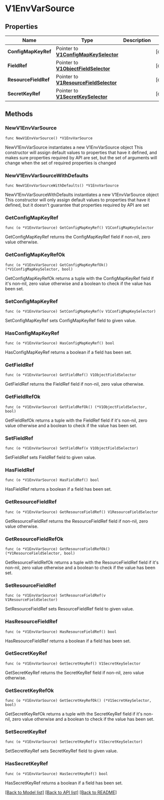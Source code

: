 # V1EnvVarSource

## Properties

Name | Type | Description | Notes
------------ | ------------- | ------------- | -------------
**ConfigMapKeyRef** | Pointer to [**V1ConfigMapKeySelector**](V1ConfigMapKeySelector.md) |  | [optional] 
**FieldRef** | Pointer to [**V1ObjectFieldSelector**](V1ObjectFieldSelector.md) |  | [optional] 
**ResourceFieldRef** | Pointer to [**V1ResourceFieldSelector**](V1ResourceFieldSelector.md) |  | [optional] 
**SecretKeyRef** | Pointer to [**V1SecretKeySelector**](V1SecretKeySelector.md) |  | [optional] 

## Methods

### NewV1EnvVarSource

`func NewV1EnvVarSource() *V1EnvVarSource`

NewV1EnvVarSource instantiates a new V1EnvVarSource object
This constructor will assign default values to properties that have it defined,
and makes sure properties required by API are set, but the set of arguments
will change when the set of required properties is changed

### NewV1EnvVarSourceWithDefaults

`func NewV1EnvVarSourceWithDefaults() *V1EnvVarSource`

NewV1EnvVarSourceWithDefaults instantiates a new V1EnvVarSource object
This constructor will only assign default values to properties that have it defined,
but it doesn't guarantee that properties required by API are set

### GetConfigMapKeyRef

`func (o *V1EnvVarSource) GetConfigMapKeyRef() V1ConfigMapKeySelector`

GetConfigMapKeyRef returns the ConfigMapKeyRef field if non-nil, zero value otherwise.

### GetConfigMapKeyRefOk

`func (o *V1EnvVarSource) GetConfigMapKeyRefOk() (*V1ConfigMapKeySelector, bool)`

GetConfigMapKeyRefOk returns a tuple with the ConfigMapKeyRef field if it's non-nil, zero value otherwise
and a boolean to check if the value has been set.

### SetConfigMapKeyRef

`func (o *V1EnvVarSource) SetConfigMapKeyRef(v V1ConfigMapKeySelector)`

SetConfigMapKeyRef sets ConfigMapKeyRef field to given value.

### HasConfigMapKeyRef

`func (o *V1EnvVarSource) HasConfigMapKeyRef() bool`

HasConfigMapKeyRef returns a boolean if a field has been set.

### GetFieldRef

`func (o *V1EnvVarSource) GetFieldRef() V1ObjectFieldSelector`

GetFieldRef returns the FieldRef field if non-nil, zero value otherwise.

### GetFieldRefOk

`func (o *V1EnvVarSource) GetFieldRefOk() (*V1ObjectFieldSelector, bool)`

GetFieldRefOk returns a tuple with the FieldRef field if it's non-nil, zero value otherwise
and a boolean to check if the value has been set.

### SetFieldRef

`func (o *V1EnvVarSource) SetFieldRef(v V1ObjectFieldSelector)`

SetFieldRef sets FieldRef field to given value.

### HasFieldRef

`func (o *V1EnvVarSource) HasFieldRef() bool`

HasFieldRef returns a boolean if a field has been set.

### GetResourceFieldRef

`func (o *V1EnvVarSource) GetResourceFieldRef() V1ResourceFieldSelector`

GetResourceFieldRef returns the ResourceFieldRef field if non-nil, zero value otherwise.

### GetResourceFieldRefOk

`func (o *V1EnvVarSource) GetResourceFieldRefOk() (*V1ResourceFieldSelector, bool)`

GetResourceFieldRefOk returns a tuple with the ResourceFieldRef field if it's non-nil, zero value otherwise
and a boolean to check if the value has been set.

### SetResourceFieldRef

`func (o *V1EnvVarSource) SetResourceFieldRef(v V1ResourceFieldSelector)`

SetResourceFieldRef sets ResourceFieldRef field to given value.

### HasResourceFieldRef

`func (o *V1EnvVarSource) HasResourceFieldRef() bool`

HasResourceFieldRef returns a boolean if a field has been set.

### GetSecretKeyRef

`func (o *V1EnvVarSource) GetSecretKeyRef() V1SecretKeySelector`

GetSecretKeyRef returns the SecretKeyRef field if non-nil, zero value otherwise.

### GetSecretKeyRefOk

`func (o *V1EnvVarSource) GetSecretKeyRefOk() (*V1SecretKeySelector, bool)`

GetSecretKeyRefOk returns a tuple with the SecretKeyRef field if it's non-nil, zero value otherwise
and a boolean to check if the value has been set.

### SetSecretKeyRef

`func (o *V1EnvVarSource) SetSecretKeyRef(v V1SecretKeySelector)`

SetSecretKeyRef sets SecretKeyRef field to given value.

### HasSecretKeyRef

`func (o *V1EnvVarSource) HasSecretKeyRef() bool`

HasSecretKeyRef returns a boolean if a field has been set.


[[Back to Model list]](../README.md#documentation-for-models) [[Back to API list]](../README.md#documentation-for-api-endpoints) [[Back to README]](../README.md)


